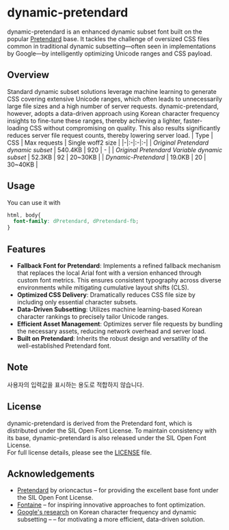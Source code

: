 # dynamic-pretendard

dynamic-pretendard is an enhanced dynamic subset font built on the popular [Pretendard](https://github.com/orioncactus/pretendard) base. It tackles the challenge of oversized CSS files common in traditional dynamic subsetting—often seen in implementations by Google—by intelligently optimizing Unicode ranges and CSS payload.

## Overview

Standard dynamic subset solutions leverage machine learning to generate CSS covering extensive Unicode ranges, which often leads to unnecessarily large file sizes and a high number of server requests.
dynamic-pretendard, however, adopts a data-driven approach using Korean character frequency insights to fine-tune these ranges, thereby achieving a lighter, faster-loading CSS without compromising on quality. This also results significantly reduces server file request counts, thereby lowering server load.
| Type | CSS | Max requests | Single woff2 size |
|-|:-|:-|:-|
| *Original Pretendard dynamic subset* | 540.4KB | 920 | - |
| *Original Pretendard Variable dynamic subset* | 52.3KB | 92 | 20~30KB |
| *Dynamic-Pretendard* | 19.0KB | 20 | 30~40KB |


## Usage

You can use it with
```css
html, body{
  font-family: dPretendard, dPretendard-fb;
}

```

## Features

- **Fallback Font for Pretendard**: Implements a refined fallback mechanism that replaces the local Arial font with a version enhanced through custom font metrics. This ensures consistent typography across diverse environments while mitigating cumulative layout shifts (CLS).
- **Optimized CSS Delivery**: Dramatically reduces CSS file size by including only essential character subsets.
- **Data-Driven Subsetting**: Utilizes machine learning-based Korean character rankings to precisely tailor Unicode ranges.
- **Efficient Asset Management**: Optimizes server file requests by bundling the necessary assets, reducing network overhead and server load.
- **Built on Pretendard**: Inherits the robust design and versatility of the well-established Pretendard font.

## Note

사용자의 입력값을 표시하는 용도로 적합하지 않습니다.

## License

dynamic-pretendard is derived from the Pretendard font, which is distributed under the SIL Open Font License. To maintain consistency with its base, dynamic-pretendard is also released under the SIL Open Font License.  
For full license details, please see the [LICENSE](LICENSE) file.

## Acknowledgements

- [Pretendard](https://github.com/orioncactus/pretendard) by orioncactus – for providing the excellent base font under the SIL Open Font License.
- [Fontaine](https://github.com/unjs/fontaine) – for inspiring innovative approaches to font optimization.
- [Google's research](https://www.tdcommons.org/dpubs_series/906/) on Korean character frequency and dynamic subsetting – – for motivating a more efficient, data-driven solution.
